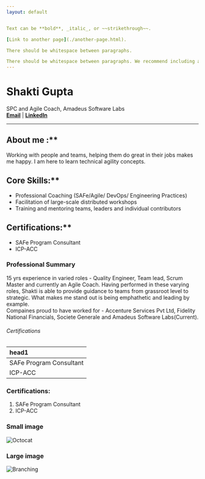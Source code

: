 ```yaml
---
layout: default


Text can be **bold**, _italic_, or ~~strikethrough~~.

[Link to another page](./another-page.html).

There should be whitespace between paragraphs.

There should be whitespace between paragraphs. We recommend including a README, or a file with information about your project.
---
```


# Shakti Gupta 
SPC and Agile Coach, Amadeus Software Labs  
[**Email**](mailto:shakticv@gmail.com) | [**LinkedIn**](http://linkedin.com/in/shakti-gupta)  

***
## About me :**  
Working with people and teams, helping them do great in their jobs makes me happy. I am here to learn technical agility concepts.  

## Core Skills:**
- Professional Coaching (SAFe/Agile/ DevOps/ Engineering Practices)
- Facilitation of large-scale distributed workshops
- Training and mentoring teams, leaders and individual contributors

## Certifications:**
- SAFe Program Consultant 
- ICP-ACC

### Professional Summary  
15 yrs experience in varied roles - Quality Engineer, Team lead, Scrum Master and currently an Agile Coach. Having performed in these varying roles, Shakti is able to provide guidance to teams from grassroot level to strategic. What makes me stand out is being emphathetic and leading by example.  
Compaines proud to have worked for - Accenture Services Pvt Ltd, Fidelity National Financials, Societe Generale and Amadeus Software Labs(Current).


###### Certifications

| head1        | 
|:-------------|
| SAFe Program Consultant |
| ICP-ACC | 



### Certifications: 

1.  SAFe Program Consultant
1.  ICP-ACC

### Small image

![Octocat](https://github.githubassets.com/images/icons/emoji/octocat.png)

### Large image

![Branching](https://guides.github.com/activities/hello-world/branching.png)


